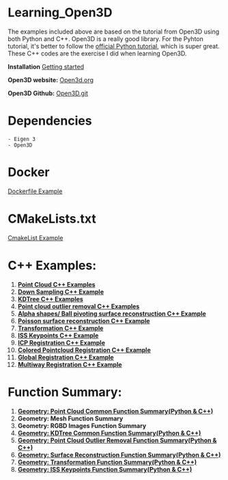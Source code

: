 # Learning_Open3D
The examples included above are based on the tutorial from Open3D using both Python and C++. Open3D is a really good library. For the Pyhton tutorial, it's better to follow the [official Python tutorial](http://www.open3d.org/docs/release/getting_started.html), which is super great. These C++ codes are the exercise I did when learning Open3D.

**Installation** [Getting started](http://www.open3d.org/docs/release/getting_started.html)

**Open3D website:** [Open3d.org](http://www.open3d.org/)

**Open3D Github:** [Open3D.git](https://github.com/intel-isl/Open3D)

# Dependencies
    - Eigen 3
    - Open3D
# Docker
[Dockerfile Example](https://github.com/LYON-WANG/Learning_Open3D/blob/master/2_KDTree/Dockerfile)

# CMakeLists.txt
[CmakeList Example](https://github.com/LYON-WANG/Learning_Open3D/blob/master/2_KDTree/CMakeLists.txt)

# C++ Examples:
1. [**Point Cloud C++ Examples**](https://github.com/LYON-WANG/Learning_Open3D/tree/master/1_pointCloud/src)
2. [**Down Sampling C++ Example**](https://github.com/LYON-WANG/Learning_Open3D/blob/master/1_pointCloud/src/Down_Sampling.cpp)
3. [**KDTree C++ Examples**](https://github.com/LYON-WANG/Learning_Open3D/tree/master/2_KDTree/src)
4. [**Point cloud outlier removal C++ Examples**](https://github.com/LYON-WANG/Learning_Open3D/blob/master/3_OutlierRemoval/src/OutlierRemoval.cpp)
5. [**Alpha shapes/ Ball pivoting surface reconstruction C++ Example**](https://github.com/LYON-WANG/Learning_Open3D/blob/master/5_SurfaceReconstruction/src/SurfaceReconstruction.cpp)
6. [**Poisson surface reconstruction C++ Example**](https://github.com/LYON-WANG/Learning_Open3D/blob/master/5_SurfaceReconstruction/src/PoissonReconstruction.cpp)
7. [**Transformation C++ Example**](https://github.com/LYON-WANG/Learning_Open3D/blob/master/6_Transformation/src/Transformation.cpp)
8. [**ISS Keypoints C++ Example**](https://github.com/LYON-WANG/Learning_Open3D/blob/master/7_ISSKeypoint/src/ISSKeypoint.cpp)
9. [**ICP Registration C++ Example**](https://github.com/LYON-WANG/Learning_Open3D/blob/master/9_ICPRegistration/src/ICPRegistration.cpp)
10. [**Colored Pointcloud Registration C++ Example**](https://github.com/LYON-WANG/Learning_Open3D/blob/master/10_ColoredPointCloudRegistration/src/ColoredPointCloudRegistration.cpp)
11. [**Global Registration C++ Example**](https://github.com/LYON-WANG/Learning_Open3D/blob/master/11_GlobalRegistration/src/GlobalRegistration.cpp)
12. [**Multiway Registration C++ Example**](https://github.com/LYON-WANG/Learning_Open3D/blob/master/12_MultiwayRegistration/src/MultiwayRegistration.cpp)

# Function Summary:
1. [**Geometry: Point Cloud Common Function Summary(Python & C++)**](https://github.com/LYON-WANG/Learning_Open3D/blob/master/1_pointCloud/README.md)
2. **Geometry: Mesh Function Summary**
3. **Geometry: RGBD Images Function Summary**
4. [**Geometry: KDTree Common Function Summary(Python & C++)**](https://github.com/LYON-WANG/Learning_Open3D/blob/master/2_KDTree/README.md)
5. [**Geometry: Point Cloud Outlier Removal Function Summary(Python & C++)**](https://github.com/LYON-WANG/Learning_Open3D/blob/master/3_OutlierRemoval/README.md)
6. [**Geometry: Surface Reconstruction Function Summary(Python & C++)**](https://github.com/LYON-WANG/Learning_Open3D/blob/master/5_SurfaceReconstruction/README.md)
7. [**Geometry: Transformation Function Summary(Python & C++)**](https://github.com/LYON-WANG/Learning_Open3D/blob/master/6_Transformation/README.md)
8. [**Geometry: ISS Keypoints Function Summary(Python & C++)**](https://github.com/LYON-WANG/Learning_Open3D/blob/master/7_ISSKeypoint/README.md)